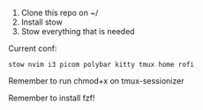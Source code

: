 
1. Clone this repo on ~/ 
1. Install stow 
1. Stow everything that is needed

Current conf: 
```
stow nvim i3 picom polybar kitty tmux home rofi
```

Remember to run chmod+x on tmux-sessionizer

Remember to install fzf! 
